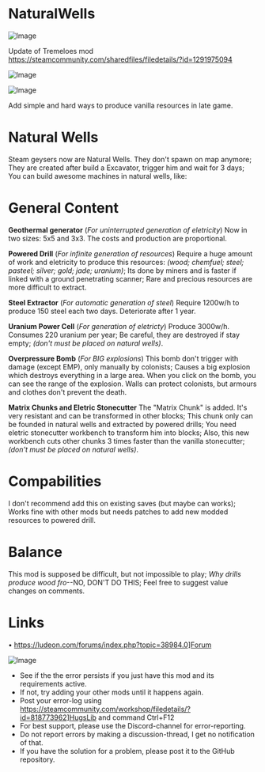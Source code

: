 # NaturalWells

![Image](https://i.imgur.com/buuPQel.png)

Update of Tremeloes mod
https://steamcommunity.com/sharedfiles/filedetails/?id=1291975094

![Image](https://i.imgur.com/pufA0kM.png)

	
![Image](https://i.imgur.com/Z4GOv8H.png)

Add simple and hard ways to produce vanilla resources in late game.

# Natural Wells

Steam geysers now are Natural Wells. They don't spawn on map anymore;
They are created after build a Excavator, trigger him and wait for 3 days;
You can build awesome machines in natural wells, like:

# General Content

**Geothermal generator** (*For uninterrupted generation of eletricity*)
Now in two sizes: 5x5 and 3x3. The costs and production are proportional.

**Powered Drill** (*For infinite generation of resources*)
Require a huge amount of work and eletricity to produce this resources:
*(wood; chemfuel; steel; pasteel; silver; gold; jade; uranium)*;
Its done by miners and is faster if linked with a ground penetrating scanner;
Rare and precious resources are more difficult to extract.

**Steel Extractor** (*For automatic generation of steel*)
Require 1200w/h to produce 150 steel each two days. Deteriorate after 1 year.

**Uranium Power Cell** (*For generation of eletricty*)
Produce 3000w/h. Consumes 220 uranium per year;
Be careful, they are destroyed if stay empty;
*(don't must be placed on natural wells)*.

**Overpressure Bomb** (*For BIG explosions*)
This bomb don't trigger with damage (except EMP), only manually by colonists;
Causes a big explosion which destroys everything in a large area.
When you click on the bomb, you can see the range of the explosion.
Walls can protect colonists, but armours and clothes don't prevent the death.

**Matrix Chunks and Eletric Stonecutter**
The "Matrix Chunk" is added. It's very resistant and can be transformed in other blocks;
This chunk only can be founded in natural wells and extracted by powered drills;
You need eletric stonecutter workbench to transform him into blocks;
Also, this new workbench cuts other chunks 3 times faster than the vanilla stonecutter;
*(don't must be placed on natural wells)*.

# Compabilities

I don't recommend add this on existing saves (but maybe can works);
Works fine with other mods but needs patches to add new modded resources to powered drill.

# Balance

This mod is supposed be difficult, but not impossible to play;
*Why drills produce wood fro*--NO, DON'T DO THIS;
Feel free to suggest value changes on comments.

# Links

 • https://ludeon.com/forums/index.php?topic=38984.0]Forum

![Image](https://i.imgur.com/PwoNOj4.png)



-  See if the the error persists if you just have this mod and its requirements active.
-  If not, try adding your other mods until it happens again.
-  Post your error-log using https://steamcommunity.com/workshop/filedetails/?id=818773962]HugsLib and command Ctrl+F12
-  For best support, please use the Discord-channel for error-reporting.
-  Do not report errors by making a discussion-thread, I get no notification of that.
-  If you have the solution for a problem, please post it to the GitHub repository.




